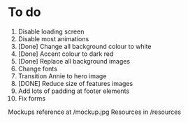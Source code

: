 # To do
1. Disable loading screen
2. Disable most animations
3. [Done] Change all background colour to white
4. [Done] Accent colour to dark red
5. [Done] Replace all background images
6. Change fonts
7. Transition Annie to hero image
8. [DONE] Reduce size of features images
9. Add lots of padding at footer elements
10. Fix forms

Mockups reference at /mockup.jpg
Resources in /resources
